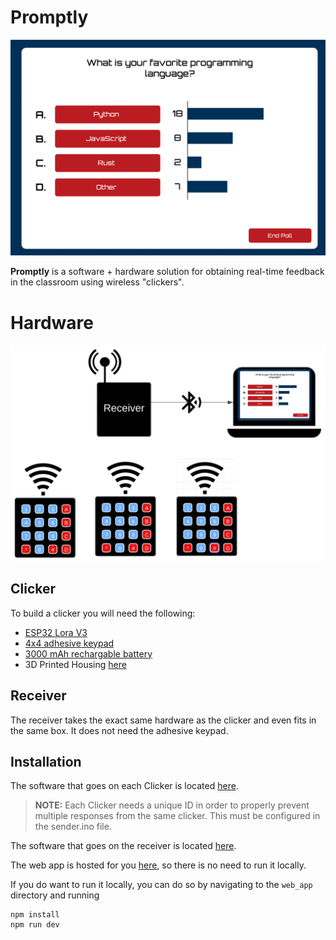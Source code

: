 # Promptly

<div class="title_screenshot">

![Screenshot of Promptly](images/promptly.png)

</div>

**Promptly** is a software + hardware solution for obtaining real-time feedback in the classroom using wireless "clickers".


# Hardware
![Hardware Diagram](images/diagram.png)

## Clicker
To build a clicker you will need the following:
 - [ESP32 Lora V3](https://www.amazon.com/MakerFocus-Development-Bluetooth-0-96inch-Display/dp/B076MSLFC9/ref=asc_df_B076MSLFC9?mcid=9bc7a0a6ae5234c8a5f3c1db3f58b687&tag=hyprod-20&linkCode=df0&hvadid=693369603351&hvpos=&hvnetw=g&hvrand=2764983070318038207&hvpone=&hvptwo=&hvqmt=&hvdev=c&hvdvcmdl=&hvlocint=&hvlocphy=9029961&hvtargid=pla-570414542843&th=1)
 - [4x4 adhesive keypad](https://www.amazon.com/outstanding-Adhesive-Membrane-Keyboard-Prototyping/dp/B08JYNM8D9/ref=asc_df_B08JYNM8D9?mcid=b772a2d4b59c338c9e655af088d7bd85&tag=hyprod-20&linkCode=df0&hvadid=693507718463&hvpos=&hvnetw=g&hvrand=350680816331274110&hvpone=&hvptwo=&hvqmt=&hvdev=c&hvdvcmdl=&hvlocint=&hvlocphy=9029961&hvtargid=pla-1952852187497&psc=1)
 - [3000 mAh rechargable battery](https://www.amazon.com/3000mAh-Rechargable-Protection-Insulated-Development/dp/B08T6GT7DV/ref=asc_df_B08T6GT7DV?mcid=741a2dcb69ca3c04abfd36d0e8c549cf&tag=hyprod-20&linkCode=df0&hvadid=693447424243&hvpos=&hvnetw=g&hvrand=12235300328962464896&hvpone=&hvptwo=&hvqmt=&hvdev=c&hvdvcmdl=&hvlocint=&hvlocphy=9029961&hvtargid=pla-2187321104549&th=1)
 - 3D Printed Housing [here](3d_models)

## Receiver
The receiver takes the exact same hardware as the clicker and even fits in the same box. It does not need the adhesive keypad.

## Installation
The software that goes on each Clicker is located [here](sender/sender.ino).

> **__NOTE:__** Each Clicker needs a unique ID in order to properly prevent multiple responses from the same clicker. This must be configured in the sender.ino file.

The software that goes on the receiver is located [here](receiver/receiver.ino).

The web app is hosted for you [here](https://ut-promptly.netlify.app/), so there is no need to run it locally.

If you do want to run it locally, you can do so by navigating to the ```web_app``` directory and running 
```
npm install
npm run dev
```